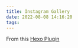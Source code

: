 ```yaml
---
title: Instagram Gallery
date: 2022-08-08 14:16:20
tags:
---
```

From this [Hexo Plugin](https://github.com/rdgpt/hexo-instagram-wall)

